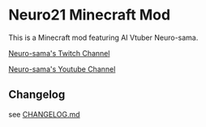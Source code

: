 # Neuro21 Minecraft Mod

This is a Minecraft mod featuring AI Vtuber Neuro-sama.

[Neuro-sama's Twitch Channel](https://twitch.tv/vedal987)

[Neuro-sama's Youtube Channel](https://youtube.com/@Neurosama)

## Changelog

see [CHANGELOG.md](./CHANGELOG.md)